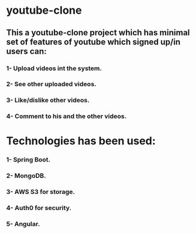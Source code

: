 # youtube-clone
## This a youtube-clone project which has minimal set of features of youtube which signed up/in users can:
### 1- Upload videos int the system.
### 2- See other uploaded videos.
### 3- Like/dislike other videos.
### 4- Comment to his and the other videos.

# Technologies has been used: 
### 1- Spring Boot.
### 2- MongoDB.
### 3- AWS S3 for storage.
### 4- Auth0 for security.
### 5- Angular.
